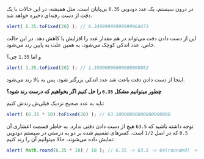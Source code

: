 در درون سیستم، یک عدد دودویی `6.35` بی‌پایان است. مثل همیشه، در این حالات با یک دقت از دست رفته‌ای ذخیره خواهد شد.

```js run
alert( 6.35.toFixed(20) ); // 6.34999999999999964473
```

این از دست دادن دقت می‌تواند در هم مقدار عدد را افزایش یا کاهش دهد. در این حالت خاص، عدد اندکی کوچک می‌شود، به همین علت به پایین رند می‌شود.

و اما `1.35` چی؟
```js run
alert( 1.35.toFixed(20) ); // 1.35000000000000008882
```

اینجا از دست دادن دقت باعث شد عدد اندکی بزرگتر شود، پس به بالا رند می‌شود.

**چطور میتوانیم مشکل `6.35` را حل کنیم اگر بخواهیم که درست رند شود؟**

باید به عدد صحیح نزدیک قبلی‌ش رندش کنیم:

```js run
alert( (6.35 * 10).toFixed(20) ); // 63.50000000000000000000
```

توجه داشته باشید که `63.5` هیچ از دست دادن دقتی ندارد. به خاطر قسمت اعشاری آن `0.5` که در اصل `1/2` است. کسرهای تقسیم شده بر دو به درستی در سیستم دودویی نمایش داده می‌شوند، حالا میتوانیم آن را رند کنیم:

```js run
alert( Math.round(6.35 * 10) / 10 ); // 6.35 -> 63.5 -> 64(rounded) -> 6.4
```

